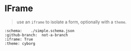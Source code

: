 # IFrame

> use an `iframe` to isolate a form, optionally with a `theme`.

```{github-pr}
:schema:    ./simple.schema.json
:github-branch:  not-a-branch
:iframe: True
:theme: cyborg
```
